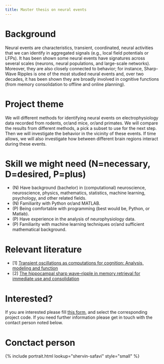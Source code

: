 ```yaml
---
title: Master thesis on neural events
---
```


# Background

Neural events are characteristics, transient, coordinated, neural activities that we can identify in aggregated signals (e.g., local field potentials or LFPs). It has been shown some neural events have signatures across several scales (neurons, neural populations, and large-scale networks). Moreover, they are also closely connected to behavior; for instance, Sharp-Wave Ripples is one of the most studied neural events and, over two decades, it has been shown they are broadly involved in cognitive functions (from memory consolidation to offline and online planning).

# Project theme

We will different methods for identifying neural events on electrophysiology data recorded from rodents, or/and mice, or/and primates. We will compare the results from different methods, a pick a subset to use for the next step. Then we will investigate the behavior in the vicinity of these events. If time allows, we will also investigate how between different brain regions interact during these events.

# Skill we might need (N=necessary, D=desired, P=plus)

- (N) Have background (bachelor) in (computational) neuroscience, neuroscience, physics, mathematics, statistics, machine learning, psychology, and other related fields.
- (N) Familiarity with Python or/and MATLAB.
- (P) Being comfortable with programming (best would be, Python, or Matlab).
- (P) Have experience in the analysis of neurophysiology data.
- (P) Familiarity with machine learning techniques or/and sufficient mathematical background.

# Relevant literature

- [1] [Transient oscillations as computations for cognition: Analysis, modeling and function
](https://www.sciencedirect.com/science/article/pii/S0959438823001216)
- [2] [The hippocampal sharp wave–ripple in memory retrieval for immediate use and consolidation
](https://www.nature.com/articles/s41583-018-0077-1)

# Interested?

If you are interested please fill [this form](https://forms.gle/wGbSMoEdqBXBtaG3A), and select the corresponding project code. 
If you need further information please get in touch with the contact person noted below.

# Conctact person

{%
include portrait.html
lookup="shervin-safavi"
style="small"
%}

